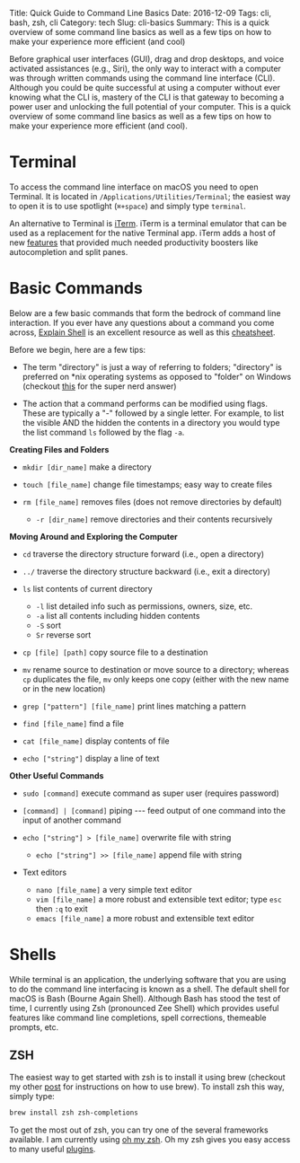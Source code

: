 Title: Quick Guide to Command Line Basics
Date: 2016-12-09
Tags: cli, bash, zsh, cli
Category: tech
Slug: cli-basics
Summary: This is a quick overview of some command line basics as well as a few tips on how to make your experience more efficient (and cool)

<!-- for more detailed overview see command line tutorial -->

Before graphical user interfaces (GUI), drag and drop desktops, and voice activated assistances (e.g., Siri), the only way to interact with a computer was through written commands using the command line interface (CLI). Although you could be quite successful at using a computer without ever knowing what the CLI is, mastery of the CLI is that gateway to becoming a power user and unlocking the full potential of your computer. This is a quick overview of some command line basics as well as a few tips on how to make your experience more efficient (and cool).

# Terminal

To access the command line interface on macOS you need to open Terminal. It is located in `/Applications/Utilities/Terminal`; the easiest way to open it is to use spotlight (`⌘+space`) and simply type `terminal`.

An alternative to Terminal is [iTerm](https://www.iterm2.com). iTerm is a terminal emulator that can be used as a replacement for the native Terminal app. iTerm adds a host of new [features](https://www.iterm2.com/features.html) that provided much needed productivity boosters like autocompletion and split panes.

# Basic Commands

Below are a few basic commands that form the bedrock of command line interaction. If you ever have any questions about a command you come across, [Explain Shell](http://explainshell.com) is an excellent resource as well as this [cheatsheet](https://github.com/0nn0/terminal-mac-cheatsheet).

Before we begin, here are a few tips:

* The term "directory" is just a way of referring to folders; "directory" is preferred on \*nix operating systems as opposed to "folder" on Windows (checkout [this](http://superuser.com/questions/169457/directory-vs-folder) for the super nerd answer)

* The action that a command performs can be modified using flags. These are typically a "-" followed by a single letter. For example, to list the visible AND the hidden the contents in a directory you would type the list command `ls` followed by the flag `-a`.

<!-- screenshots; tree -->

**Creating Files and Folders**

* `mkdir [dir_name]` make a directory

* `touch [file_name]` change file timestamps; easy way to create files

* `rm [file_name]` removes files (does not remove directories by default)
    * `-r [dir_name]` remove directories and their contents recursively

**Moving Around and Exploring the Computer**

* `cd` traverse the directory structure forward (i.e., open a directory)

* `../` traverse the directory structure backward (i.e., exit a directory)

* `ls` list contents of current directory
    * `-l` list detailed info such as permissions, owners, size, etc.
    * `-a` list all contents including hidden contents
    * `-S` sort
    * `Sr` reverse sort
* `cp [file] [path]` copy source file to a destination

* `mv` rename source to destination or move source to a directory; whereas `cp` duplicates the file, `mv` only keeps one copy (either with the new name or in the new location)

* `grep ["pattern"] [file_name]` print lines matching a pattern

* `find [file_name]` find a file

* `cat [file_name]` display contents of file

* `echo ["string"]` display a line of text

**Other Useful Commands**

* `sudo [command]` execute command as super user (requires password)

* `[command] | [command]` piping --- feed output of one command into the input of another command

* `echo ["string"] > [file_name]` overwrite file with string
    * `echo ["string"] >> [file_name]` append file with string

* Text editors
    * `nano [file_name]` a very simple text editor
    * `vim [file_name]` a more robust and extensible text editor; type `esc` then `:q` to exit
    * `emacs [file_name]` a more robust and extensible text editor

# Shells

While terminal is an application, the underlying software that you are using to do the command line interfacing is known as a shell. The default shell for macOS is Bash (Bourne Again Shell). Although Bash has stood the test of time, I currently using Zsh (pronounced Zee Shell) which provides useful features like command line completions, spell corrections, themeable prompts, etc.

<!-- ## Bash -->

## ZSH

The easiest way to get started with zsh is to install it using brew (checkout my other [post](timothykylethomas.me/package-management) for instructions on how to use brew). To install zsh this way, simply type:

``` bash
brew install zsh zsh-completions
```
To get the most out of zsh, you can try one of the several frameworks available. I am currently using [oh my zsh](http://ohmyz.sh). Oh my zsh gives you easy access to many useful [plugins](https://github.com/robbyrussell/oh-my-zsh/wiki/Plugins).


<!-- need post on how I customized my setup

# iTerm

split but can also use tmux

# Extras

`rtv`
`t`
other commands from brew (XX see package management for tips on Brew) -->

